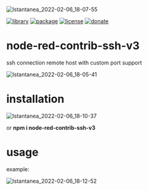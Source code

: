 ![Istantanea_2022-02-06_18-07-55](https://user-images.githubusercontent.com/68069659/152692226-9d7e81d2-0d1d-4aa5-a3cd-dc803d9b3202.png)

[![library](https://img.shields.io/badge/library-nodered-red)](https://flows.nodered.org/node/node-red-contrib-ssh-v3)
[![package](https://img.shields.io/badge/package-npm-success)](https://www.npmjs.com/package/node-red-contrib-ssh-v3)
[![license](https://img.shields.io/badge/license-Apache--2.0-yellowgreen)](https://apache.org/licenses/LICENSE-2.0)
[![donate](https://img.shields.io/badge/donate-wango-blue)](https://www.wango.org/donate.aspx)

# node-red-contrib-ssh-v3

ssh connection remote host with custom port support

![Istantanea_2022-02-06_18-05-41](https://user-images.githubusercontent.com/68069659/152692171-867b60a5-bbfc-4d0a-8334-f7e5e45bd839.png)



# installation

![Istantanea_2022-02-06_18-10-37](https://user-images.githubusercontent.com/68069659/152692337-0e6ade2f-c913-4104-b157-6bb336ebbe9f.png)

or **npm i node-red-contrib-ssh-v3**

# usage

example:

![Istantanea_2022-02-06_18-12-52](https://user-images.githubusercontent.com/68069659/152692413-680c0c96-3b5f-4a8f-8689-4254b9b637b6.png)

